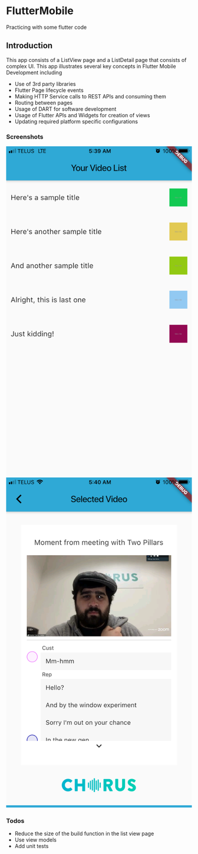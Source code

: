 # FlutterMobile
 Practicing with some flutter code

## Introduction

This app consists of a ListView page and a ListDetail page that consists of complex UI. This app illustrates several key concepts in Flutter Mobile Development including

* Use of 3rd party libraries
* Flutter Page lifecycle events
* Making HTTP Service calls to REST APIs and consuming them
* Routing between pages
* Usage of DART for software development
* Usage of Flutter APIs and Widgets for creation of views
* Updating required platform specific configurations

### Screenshots

![Home page screenshot](/Screenshots/IMG_1113.PNG "Home page")
![List Detail page screenshot](/Screenshots/IMG_1114.PNG "List Detail page")

### Todos

* Reduce the size of the build function in the list view page
* Use view models
* Add unit tests
